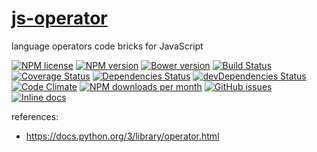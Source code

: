 [js-operator](http://aureooms.github.io/js-operator)
==

language operators code bricks for JavaScript

[![NPM license](http://img.shields.io/npm/l/aureooms-js-operator.svg?style=flat)](https://raw.githubusercontent.com/aureooms/js-operator/master/LICENSE)
[![NPM version](http://img.shields.io/npm/v/aureooms-js-operator.svg?style=flat)](https://www.npmjs.org/package/aureooms-js-operator)
[![Bower version](http://img.shields.io/bower/v/aureooms-js-operator.svg?style=flat)](http://bower.io/search/?q=aureooms-js-operator)
[![Build Status](http://img.shields.io/travis/aureooms/js-operator.svg?style=flat)](https://travis-ci.org/aureooms/js-operator)
[![Coverage Status](http://img.shields.io/coveralls/aureooms/js-operator.svg?style=flat)](https://coveralls.io/r/aureooms/js-operator)
[![Dependencies Status](http://img.shields.io/david/aureooms/js-operator.svg?style=flat)](https://david-dm.org/aureooms/js-operator#info=dependencies)
[![devDependencies Status](http://img.shields.io/david/dev/aureooms/js-operator.svg?style=flat)](https://david-dm.org/aureooms/js-operator#info=devDependencies)
[![Code Climate](http://img.shields.io/codeclimate/github/aureooms/js-operator.svg?style=flat)](https://codeclimate.com/github/aureooms/js-operator)
[![NPM downloads per month](http://img.shields.io/npm/dm/aureooms-js-operator.svg?style=flat)](https://www.npmjs.org/package/aureooms-js-operator)
[![GitHub issues](http://img.shields.io/github/issues/aureooms/js-operator.svg?style=flat)](https://github.com/aureooms/js-operator/issues)
[![Inline docs](http://inch-ci.org/github/aureooms/js-operator.svg?branch=master&style=shields)](http://inch-ci.org/github/aureooms/js-operator)


references:

  - https://docs.python.org/3/library/operator.html
